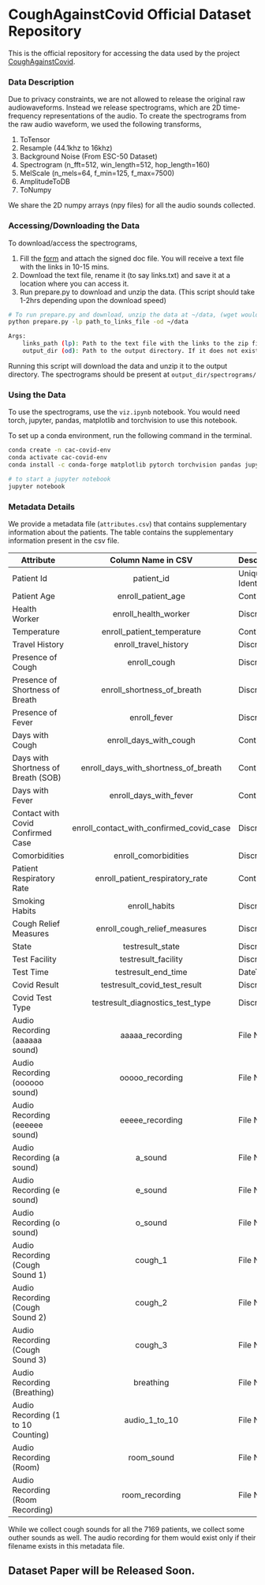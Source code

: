 # CoughAgainstCovid Official Dataset Repository 
This is the official repository for accessing the data used by the project [CoughAgainstCovid](https://www.wadhwaniai.org/programs/cough-against-covid/).

### Data Description 
Due to privacy constraints, we are not allowed to release the original raw audiowaveforms. Instead we release spectrograms, which are 2D time-frequency representations of the audio. To create the spectrograms from the raw audio waveform, we used the following transforms, 
1. ToTensor
2. Resample (44.1khz to 16khz)
3. Background Noise (From ESC-50 Dataset)
4. Spectrogram (n_fft=512, win_length=512, hop_length=160)
5. MelScale (n_mels=64, f_min=125, f_max=7500)
6. AmplitudeToDB
6. ToNumpy

We share the 2D numpy arrays (npy files) for all the audio sounds collected.

### Accessing/Downloading the Data
To download/access the spectrograms, 
1. Fill the [form](https://docs.google.com/forms/d/e/1FAIpQLSdi-0HL6LLLCSMXK6rnBTs_MuD8E6lsOJbSD6EwH4bQQUBZ8A/viewform) and attach the signed doc file. You will receive a text file with the links in 10-15 mins.
2. Download the text file, rename it (to say links.txt) and save it at a location where you can access it.
4. Run prepare.py to download and unzip the data. (This script should take 1-2hrs depending upon the download speed)

```bash
# To run prepare.py and download, unzip the data at ~/data, (wget would be used to download)
python prepare.py -lp path_to_links_file -od ~/data

Args:
    links_path (lp): Path to the text file with the links to the zip files.
    output_dir (od): Path to the output directory. If it does not exist, it will be created
```

Running this script will download the data and unzip it to the output directory. The spectrograms should be present at `output_dir/spectrograms/`

### Using the Data
To use the spectrograms, use the `viz.ipynb` notebook. You would need torch, jupyter, pandas, matplotlib and torchvision to use this notebook. 

To set up a conda environment, run the following command in the terminal.
```bash
conda create -n cac-covid-env
conda activate cac-covid-env
conda install -c conda-forge matplotlib pytorch torchvision pandas jupyter

# to start a jupyter notebook
jupyter notebook
```

### Metadata Details
We provide a metadata file (`attributes.csv`) that contains supplementary information about the patients. The table contains the supplementary information present in the csv file.

| Attribute                           |              Column Name in CSV               | Description       |
| ----------------------------------- | :-------------------------------------------: | ----------------- |
| Patient Id                          |                  patient\_id                  | Unique Identifier |
| Patient Age                         |             enroll\_patient\_age              | Continuous        |
| Health Worker                       |            enroll\_health\_worker             | Discrete          |
| Temperature                         |         enroll\_patient\_temperature          | Continuous        |
| Travel History                      |            enroll\_travel\_history            | Discrete          |
| Presence of Cough                   |                 enroll\_cough                 | Discrete          |
| Presence of Shortness of Breath     |         enroll\_shortness\_of\_breath         | Discrete          |
| Presence of Fever                   |                 enroll\_fever                 | Discrete          |
| Days with Cough                     |           enroll\_days\_with\_cough           | Continuous        |
| Days with Shortness of Breath (SOB) |   enroll\_days\_with\_shortness\_of\_breath   | Continuous        |
| Days with Fever                     |           enroll\_days\_with\_fever           | Continuous        |
| Contact with Covid Confirmed Case   | enroll\_contact\_with\_confirmed\_covid\_case | Discrete          |
| Comorbidities                       |             enroll\_comorbidities             | Discrete          |
| Patient Respiratory Rate            |      enroll\_patient\_respiratory\_rate       | Continuous        |
| Smoking Habits                      |                enroll\_habits                 | Discrete          |
| Cough Relief Measures               |        enroll\_cough\_relief\_measures        | Discrete          |
| State                               |               testresult\_state               | Discrete          |
| Test Facility                       |             testresult\_facility              | Discrete          |
| Test Time                           |             testresult\_end\_time             | DateTime          |
| Covid Result                        |        testresult\_covid\_test\_result        | Discrete          |
| Covid Test Type                     |      testresult\_diagnostics\_test\_type      | Discrete          |
| Audio Recording (aaaaaa sound)      |                aaaaa_recording                | File Name         |
| Audio Recording (oooooo sound)      |                ooooo_recording                | File Name         |
| Audio Recording (eeeeee sound)      |                eeeee_recording                | File Name         |
| Audio Recording (a sound)           |                    a_sound                    | File Name         |
| Audio Recording (e sound)           |                    e_sound                    | File Name         |
| Audio Recording (o sound)           |                    o_sound                    | File Name         |
| Audio Recording (Cough Sound 1)     |                    cough_1                    | File Name         |
| Audio Recording (Cough Sound 2)     |                    cough_2                    | File Name         |
| Audio Recording (Cough Sound 3)     |                    cough_3                    | File Name         |
| Audio Recording (Breathing)         |                   breathing                   | File Name         |
| Audio Recording (1 to 10 Counting)  |                 audio_1_to_10                 | File Name         |
| Audio Recording (Room)              |                  room_sound                   | File Name         |
| Audio Recording (Room Recording)    |                room_recording                 | File Name         |

While we collect cough sounds for all the 7169 patients, we collect some outher sounds as well. The audio recording for them would exist only if their filename exists in this metadata file.

## Dataset Paper will be Released Soon.
